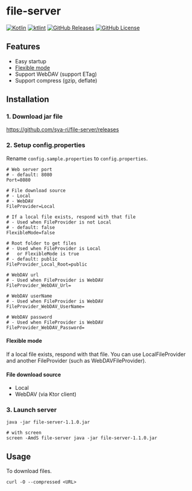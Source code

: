 # file-server

[![Kotlin](https://img.shields.io/badge/kotlin-1.6.10-blue.svg?logo=kotlin)](http://kotlinlang.org)
[![ktlint](https://img.shields.io/badge/code%20style-%E2%9D%A4-FF4081.svg)](https://ktlint.github.io/)
[![GitHub Releases](https://img.shields.io/github/v/release/sya-ri/file-server)](https://github.com/sya-ri/file-server/releases)
[![GitHub License](https://img.shields.io/badge/license-Apache%20License%202.0-blue.svg?style=flat)](http://www.apache.org/licenses/LICENSE-2.0)

## Features

- Easy startup
- [Flexible mode](#flexible-mode)
- Support WebDAV (support ETag)
- Support compress (gzip, deflate)

## Installation

### 1. Download jar file

https://github.com/sya-ri/file-server/releases

### 2. Setup config.properties

Rename `config.sample.properties` to `config.properties`.

```properties
# Web server port
# - default: 8080
Port=8080

# File download source
# - Local
# - WebDAV
FileProvider=Local

# If a local file exists, respond with that file
# - Used when FileProvider is not Local
# - default: false
FlexibleMode=false

# Root folder to get files
# - Used when FileProvider is Local
#   or FlexibleMode is true
# - default: public
FileProvider_Local_Root=public

# WebDAV url
# - Used when FileProvider is WebDAV
FileProvider_WebDAV_Url=

# WebDAV userName
# - Used when FileProvider is WebDAV
FileProvider_WebDAV_UserName=

# WebDAV password
# - Used when FileProvider is WebDAV
FileProvider_WebDAV_Password=
```

#### Flexible mode

If a local file exists, respond with that file. You can use LocalFileProvider and another FileProvider (such as WebDAVFileProvider).

#### File download source

- Local
- WebDAV (via Ktor client)

### 3. Launch server

```shell
java -jar file-server-1.1.0.jar

# with screen
screen -AmdS file-server java -jar file-server-1.1.0.jar
```

## Usage

To download files.

```shell
curl -O --compressed <URL>
```
